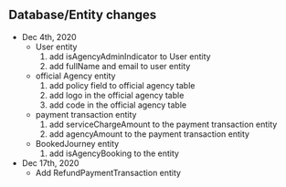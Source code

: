 ## Database/Entity changes
* Dec 4th, 2020
    * User entity
        1. add isAgencyAdminIndicator to User entity
        2. add fullName and email to user entity
    * official Agency entity    
        1. add policy field to official agency table
        2. add logo in the official agency table
        3. add code in the official agency table
    * payment transaction entity    
        1. add serviceChargeAmount to the payment transaction entity
        2. add agencyAmount to the payment transaction entity
    * BookedJourney entity
        1. add isAgencyBooking to the entity    
* Dec 17th, 2020
    * Add RefundPaymentTransaction entity
